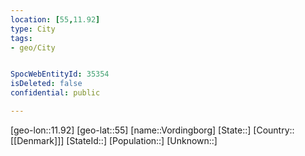 ```yaml
---
location: [55,11.92]
type: City
tags:
- geo/City


SpocWebEntityId: 35354
isDeleted: false
confidential: public

---
```

[geo-lon::11.92]
[geo-lat::55]
[name::Vordingborg]
[State::]
[Country::[[Denmark]]]
[StateId::]
[Population::]
[Unknown::]

